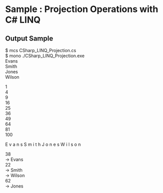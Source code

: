 # Sample : Projection Operations with C# LINQ

## Output Sample

$ mcs CSharp_LINQ_Projection.cs  
$ mono ./CSharp_LINQ_Projection.exe  
Evans  
Smith  
Jones  
Wilson  

1  
4  
9  
16  
25  
36  
49  
64  
81  
100  

E v a n s S m i t h J o n e s W i l s o n  

38  
 -> Evans  
22  
 -> Smith  
 -> Wilson  
62  
 -> Jones  
 

